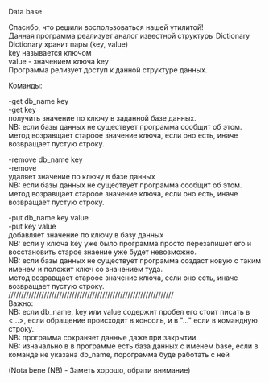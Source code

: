Data base

Спасибо, что решили воспользоваться нашей утилитой! \
Данная программа реализует аналог известной структуры Dictionary \
Dictionary  хранит пары (key, value) \
key называется ключом \
value - значением ключа key \
Программа релизует доступ к данной структуре данных. 

Команды:

-get db_name key \
-get key \
получить значение по ключу в заданной базе данных. \
NB: если базы данных не существует программа сообщит об этом. \
метод возравщает староое значение ключа, если оно есть, иначе возвращает пустую строку. 

-remove db_name key \
-remove  \
удаляет значение по ключу в базе данных \
NB: если базы данных не существует программа сообщит об этом. \
метод возравщает староое значение ключа, если оно есть, иначе возвращает пустую строку. 

-put db_name key value \
-put key value \
добавляет значение по ключу в базу данных \
NB: если у ключа key уже было программа просто перезапишет его и восстановить старое знаение уже будет невозможно. \
NB: если базы данных не существует программа создаст новую с таким именем и положит ключ со значением туда. \
метод возравщает староое значение ключа, если оно есть, иначе возвращает пустую строку. 
///////////////////////////////////////////////////////////////// \
Важно: \
NB: если db_name, key или value содержит пробел его стоит писать в <...>, если обращение происходит в консоль, и в "..." если в командную строку. \
NB: программа сохраняет данные даже при закрытии. \
NB: изначально в в программе есть база данных с именем base, если в команде не указана db_name, порограмма буде работать с ней 

(Nota bene (NB) - Заметь хорошо, обрати внимание)
